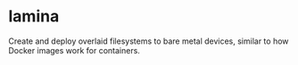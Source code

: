 # lamina
Create and deploy overlaid filesystems to bare metal devices, similar to how Docker images work for containers. 
